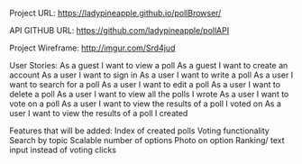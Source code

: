 Project URL:
https://ladypineapple.github.io/pollBrowser/

API GITHUB URL:
https://github.com/ladypineapple/pollAPI

Project Wireframe:
http://imgur.com/Srd4jud

User Stories:
As a guest I want to view a poll
As a guest I want to create an account
As a user I want to sign in
As a user I want to write a poll
As a user I want to search for a poll
As a user I want to edit a poll
As a user I want to delete a poll
As a user I want to view all the polls I wrote
As a user I want to vote on a poll
As a user I want to view the results of a poll I voted on
As a user I want to view the results of a poll I created

Features that will be added:
Index of created polls
Voting functionality
Search by topic
Scalable number of options
Photo on option
Ranking/ text input instead of voting clicks
